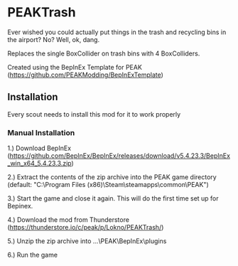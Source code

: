 # PEAKTrash

Ever wished you could actually put things in the trash and recycling bins in the airport? No? Well, ok, dang.

Replaces the single BoxCollider on trash bins with 4 BoxColliders.

Created using the BepInEx Template for PEAK (https://github.com/PEAKModding/BepInExTemplate)

## Installation

Every scout needs to install this mod for it to work properly 

### Manual Installation

1.) Download BepInEx (https://github.com/BepInEx/BepInEx/releases/download/v5.4.23.3/BepInEx_win_x64_5.4.23.3.zip)

2.) Extract the contents of the zip archive into the PEAK game directory (default: "C:\Program Files (x86)\Steam\steamapps\common\PEAK")

3.) Start the game and close it again. This will do the first time set up for Bepinex.

4.) Download the mod from Thunderstore (https://thunderstore.io/c/peak/p/Lokno/PEAKTrash/)

5.) Unzip the zip archive into ...\PEAK\BepInEx\plugins

6.) Run the game

